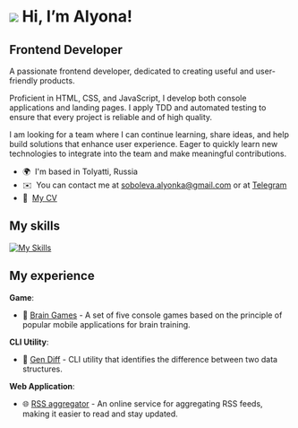 # ![](https://user-images.githubusercontent.com/18350557/176309783-0785949b-9127-417c-8b55-ab5a4333674e.gif) Hi, I’m Alyona!

Frontend Developer
----------------

A passionate frontend developer, dedicated to creating useful and user-friendly products.

Proficient in HTML, CSS, and JavaScript, I develop both console applications and landing pages. I apply TDD and automated testing to ensure that every project is reliable and of high quality.

I am looking for a team where I can continue learning, share ideas, and help build solutions that enhance user experience. Eager to quickly learn new technologies to integrate into the team and make meaningful contributions.

* 🌍  I'm based in Tolyatti, Russia
* ✉️  You can contact me at [soboleva.alyonka@gmail.com](mailto:soboleva.alyonka@gmail.com) or at [Telegram](https://t.me/therelyona)
* 📄  [My CV](https://cv.hexlet.io/ru/resumes/6696)

## My skills
[![My Skills](https://skillicons.dev/icons?i=js,html,css,sass,nodejs,git,github,jest,figma,ps,linux,vscode&perline=6)](https://skillicons.dev)

## My experience
**Game**:
- 🧠 [Brain Games](https://github.com/therelyona/Brain-games) - A set of five console games based on the principle of popular mobile applications for brain training.

**CLI Utility**:
- 📑 [Gen Diff](https://github.com/therelyona/Difference-finder) - CLI utility that identifies the difference between two data structures.

**Web Application**:
- 🌐 [RSS aggregator](https://github.com/therelyona/RSS-aggregator) - An online service for aggregating RSS feeds, making it easier to read and stay updated.
